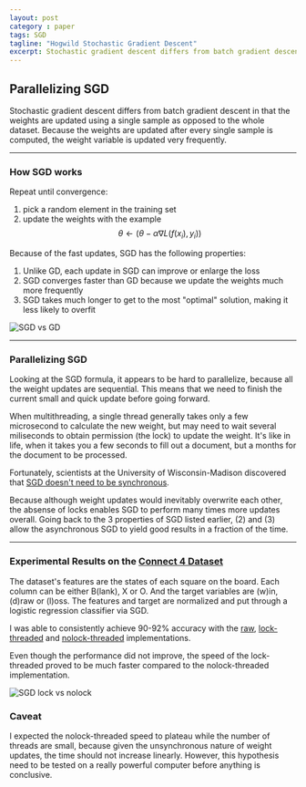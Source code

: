 ```yaml
---
layout: post
category : paper
tags: SGD
tagline: "Hogwild Stochastic Gradient Descent"
excerpt: Stochastic gradient descent differs from batch gradient descent in that the weights are updated using a single sample as opposed to the whole dataset. Because the weights are updated after every single sample is computed, the weight variable is updated very frequently.
---
```


## Parallelizing SGD

Stochastic gradient descent differs from batch gradient descent in that the weights are updated using a single sample as opposed to the whole dataset. Because the weights are updated after every single sample is computed, the weight variable is updated very frequently.

---

### How SGD works

Repeat until convergence: 
1. pick a random element in the training set
2. update the weights with the example
$$\theta \leftarrow (\theta - \alpha \nabla L(f(x_i), y_i)) $$

Because of the fast updates, SGD has the following properties:
1. Unlike GD, each update in SGD can improve or enlarge the loss
2. SGD converges faster than GD because we update the weights much more frequently
3. SGD takes much longer to get to the most "optimal" solution, making it less likely to overfit

![SGD vs GD]({{site.imgrepo}}/sgdvsgd.png )

---

### Parallelizing SGD

Looking at the SGD formula, it appears to be hard to parallelize, because all the weight updates are sequential. This means that we need to finish the current small and quick update before going forward.

When multithreading, a single thread generally takes only a few microsecond to calculate the new weight, but may need to wait several miliseconds to obtain permission (the lock) to update the weight. It's like in life, when it takes you a few seconds to fill out a document, but a months for the document to be processed.

Fortunately, scientists at the University of Wisconsin-Madison discovered that [SGD doesn't need to be synchronous](https://www.eecs.berkeley.edu/~brecht/papers/hogwildTR.pdf).

Because although weight updates would inevitably overwrite each other, the absense of locks enables SGD to perform many times more updates overall. Going back to the 3 properties of SGD listed earlier, (2) and (3) allow the asynchronous SGD to yield good results in a fraction of the time. 

---

### Experimental Results on the [Connect 4 Dataset](https://archive.ics.uci.edu/ml/datasets/Connect-4)

The dataset's features are the states of each square on the board. Each column can be either B(lank), X or O. And the target variables are (w)in, (d)raw or (l)oss. The features and target are normalized and put through a logistic regression classifier via SGD.

I was able to consistently achieve 90-92% accuracy with the [raw](https://github.com/jxieeducation/HogwildSGD/blob/master/connect4/sync.py), [lock-threaded](https://github.com/jxieeducation/HogwildSGD/blob/master/connect4/async_lock.py) and [nolock-threaded](https://github.com/jxieeducation/HogwildSGD/blob/master/connect4/async_nolock.py) implementations. 

Even though the performance did not improve, the speed of the lock-threaded proved to be much faster compared to the nolock-threaded implementation. 

![SGD lock vs nolock]({{site.imgrepo}}/sgd-no-lock.png )

### Caveat

I expected the nolock-threaded speed to plateau while the number of threads are small, because given the unsynchronous nature of weight updates, the time should not increase linearly. However, this hypothesis need to be tested on a really powerful computer before anything is conclusive. 
